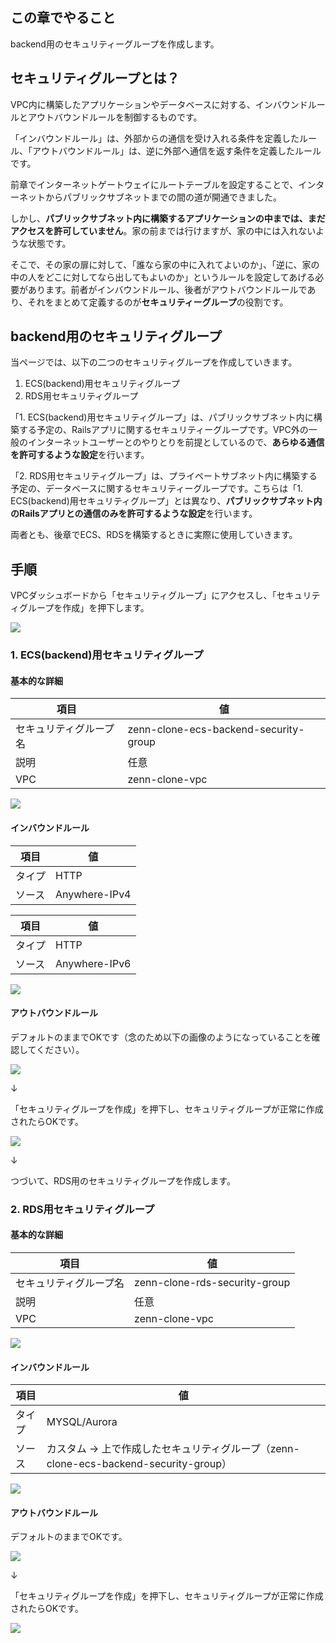 ## この章でやること

backend用のセキュリティーグループを作成します。

## セキュリティグループとは？

VPC内に構築したアプリケーションやデータベースに対する、インバウンドルールとアウトバウンドルールを制御するものです。

「インバウンドルール」は、外部からの通信を受け入れる条件を定義したルール、「アウトバウンドルール」は、逆に外部へ通信を返す条件を定義したルールです。

前章でインターネットゲートウェイにルートテーブルを設定することで、インターネットからパブリックサブネットまでの間の道が開通できました。

しかし、**パブリックサブネット内に構築するアプリケーションの中までは、まだアクセスを許可していません**。家の前までは行けますが、家の中には入れないような状態です。

そこで、その家の扉に対して、「誰なら家の中に入れてよいのか」、「逆に、家の中の人をどこに対してなら出してもよいのか」というルールを設定してあげる必要があります。前者がインバウンドルール、後者がアウトバウンドルールであり、それをまとめて定義するのが**セキュリティーグループ**の役割です。

## backend用のセキュリティグループ

当ページでは、以下の二つのセキュリティグループを作成していきます。

1. ECS(backend)用セキュリティグループ
2. RDS用セキュリティグループ

「1. ECS(backend)用セキュリティグループ」は、パブリックサブネット内に構築する予定の、Railsアプリに関するセキュリティーグループです。VPC外の一般のインターネットユーザーとのやりとりを前提としているので、**あらゆる通信を許可するような設定**を行います。

「2. RDS用セキュリティグループ」は、プライペートサブネット内に構築する予定の、データベースに関するセキュリティーグループです。こちらは「1. ECS(backend)用セキュリティグループ」とは異なり、**パブリックサブネット内のRailsアプリとの通信のみを許可するような設定**を行います。

両者とも、後章でECS、RDSを構築するときに実際に使用していきます。

## 手順

VPCダッシュボードから「セキュリティグループ」にアクセスし、「セキュリティグループを作成」を押下します。

![](https://storage.googleapis.com/zenn-user-upload/2b965491c001-20230514.png)

### 1. ECS(backend)用セキュリティグループ

#### 基本的な詳細

|項目|値|
|---|---|
|セキュリティグループ名|zenn-clone-ecs-backend-security-group|
|説明|任意|
|VPC|zenn-clone-vpc|

![](https://storage.googleapis.com/zenn-user-upload/6e343f4eb6e7-20230514.png)

#### インバウンドルール

|項目|値|
|---|---|
|タイプ|HTTP|
|ソース|Anywhere-IPv4|

|項目|値|
|---|---|
|タイプ|HTTP|
|ソース|Anywhere-IPv6|

![](https://storage.googleapis.com/zenn-user-upload/7c502db85c28-20230514.png)

#### アウトバウンドルール

デフォルトのままでOKです（念のため以下の画像のようになっていることを確認してください）。

![](https://storage.googleapis.com/zenn-user-upload/8853e484f7b6-20230514.png)

↓

「セキュリティグループを作成」を押下し、セキュリティグループが正常に作成されたらOKです。

![](https://storage.googleapis.com/zenn-user-upload/51ffeabb2cbe-20230514.png)

↓

つづいて、RDS用のセキュリティグループを作成します。

### 2. RDS用セキュリティグループ

#### 基本的な詳細

|項目|値|
|---|---|
|セキュリティグループ名|zenn-clone-rds-security-group|
|説明|任意|
|VPC|zenn-clone-vpc|

![](https://storage.googleapis.com/zenn-user-upload/53be998890a6-20230514.png)

#### インバウンドルール

|項目|値|
|---|---|
|タイプ|MYSQL/Aurora|
|ソース|カスタム → 上で作成したセキュリティグループ（zenn-clone-ecs-backend-security-group）|

![](https://storage.googleapis.com/zenn-user-upload/be3cf638cc66-20230514.png)

#### アウトバウンドルール

デフォルトのままでOKです。

![](https://storage.googleapis.com/zenn-user-upload/8853e484f7b6-20230514.png)

↓

「セキュリティグループを作成」を押下し、セキュリティグループが正常に作成されたらOKです。

![](https://storage.googleapis.com/zenn-user-upload/532ad744b43c-20230514.png)
